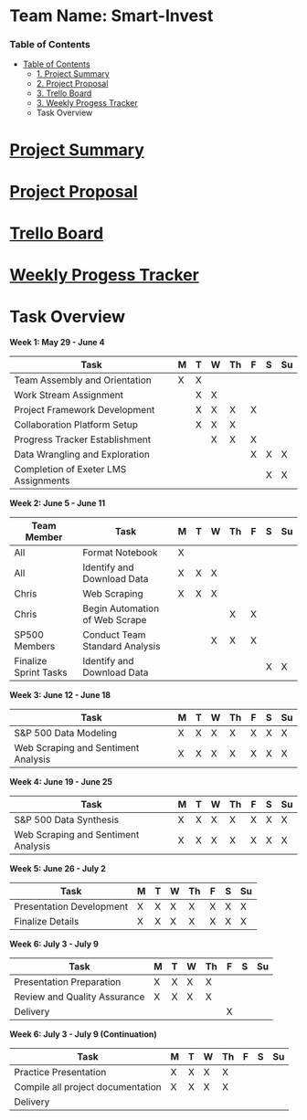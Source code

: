 # Team Name: Smart-Invest


### Table of Contents <a class="anchor" id="PSCRAPE_toc"></a>

* [Table of Contents](#PSCRAPE_toc)
    * [1. Project Summary](link)
    * [2. Project Proposal](https://docs.google.com/document/d/e/2PACX-1vTzKFaD-gmkiiyhWRvGZRE6MDSxCHEmpiOZeRyB3UcNaPjGmtpM9-dgpua658xxrAEBWQC7FpokyM86/pub)
    * [3. Trello Board](https://trello.com/b/c62GpdyU/finalproject)
    * [3. Weekly Progess Tracker](https://docs.google.com/document/d/1otYlXZGQOuErj6wqcJDgdAMNvc1aiSX3G2qUmoSyn_0/edit)
    * Task Overview

# [Project Summary](https://docs.google.com/document/d/e/2PACX-1vS2koiwsLNAS4hmAeIU0ZzCU9WfEm7t8t1MJ59l8e8D2eLDKqYbrc6lGTswZSGItSuSKNZFj9ch2RrV/pub)

# [Project Proposal](https://docs.google.com/document/d/e/2PACX-1vTzKFaD-gmkiiyhWRvGZRE6MDSxCHEmpiOZeRyB3UcNaPjGmtpM9-dgpua658xxrAEBWQC7FpokyM86/pub)

# [Trello Board](https://trello.com/b/c62GpdyU/finalproject)

# [Weekly Progess Tracker](https://docs.google.com/document/d/1otYlXZGQOuErj6wqcJDgdAMNvc1aiSX3G2qUmoSyn_0/edit)


# Task Overview 
**Week 1: May 29 - June 4**

| Task | M | T | W | Th | F | S | Su |
|---|---|---|---|---|---|---|---|
| Team Assembly and Orientation | X | X |   |   |   |   |   |
| Work Stream Assignment |   | X | X |   |   |   |   |
| Project Framework Development |   | X | X | X | X |   |   |
| Collaboration Platform Setup |   | X | X | X |   |   |   |
| Progress Tracker Establishment |   |   | X | X | X |   |   |
| Data Wrangling and Exploration |   |   |   |   | X | X | X |
| Completion of Exeter LMS Assignments |   |   |   |   |   | X | X |


**Week 2: June 5 - June 11**

| Team Member | Task | M | T | W | Th | F | S | Su |
|-------------|---|---|---|---|---|---|---|---|
| All | Format Notebook | X |  |  |  |  |   |   |
| All | Identify and Download Data | X | X | X |  |  |   |   |
|   Chris   | Web Scraping | X | X | X |  |  |  |  |
| Chris | Begin Automation of Web Scrape |  |  |  | X | X |   |   |
| SP500 Members | Conduct Team Standard Analysis |  |  | X | X | X |   |   |
| Finalize Sprint Tasks | Identify and Download Data |  |  |  |  |  | X | X |

**Week 3: June 12 - June 18**

| Task | M | T | W | Th | F | S | Su |
|---|---|---|---|---|---|---|---|
| S&P 500 Data Modeling | X | X | X | X | X | X | X |
| Web Scraping and Sentiment Analysis | X | X | X | X | X | X | X |

**Week 4: June 19 - June 25**

| Task | M | T | W | Th | F | S | Su |
|---|---|---|---|---|---|---|---|
| S&P 500 Data Synthesis | X | X | X | X | X | X | X |
| Web Scraping and Sentiment Analysis | X | X | X | X | X | X | X |

**Week 5: June 26 - July 2**

| Task | M | T | W | Th | F | S | Su |
|---|---|---|---|---|---|---|---|
| Presentation Development | X | X | X | X | X | X | X |
| Finalize Details | X | X | X | X | X | X | X |

**Week 6: July 3 - July 9**

| Task | M | T | W | Th | F | S | Su |
|---|---|---|---|---|---|---|---|
| Presentation Preparation | X | X | X | X |   |   |   |
| Review and Quality Assurance | X | X | X | X |   |   |   |
| Delivery |   |   |   |   | X |   |   |

**Week 6: July 3 - July 9 (Continuation)**

| Task | M | T | W | Th | F | S | Su |
|---|---|---|---|---|---|---|---|
| Practice Presentation | X | X | X | X |   |   |   |
| Compile all project documentation | X | X | X | X |   |   |   |
| Delivery |   |   |



